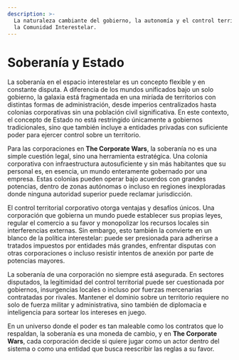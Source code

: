 ```yaml
---
description: >-
  La naturaleza cambiante del gobierno, la autonomía y el control territorial en
  la Comunidad Interestelar.
---
```


# Soberanía y Estado

La soberanía en el espacio interestelar es un concepto flexible y en constante disputa. A diferencia de los mundos unificados bajo un solo gobierno, la galaxia está fragmentada en una miríada de territorios con distintas formas de administración, desde imperios centralizados hasta colonias corporativas sin una población civil significativa. En este contexto, el concepto de Estado no está restringido únicamente a gobiernos tradicionales, sino que también incluye a entidades privadas con suficiente poder para ejercer control sobre un territorio.

Para las corporaciones en **The Corporate Wars**, la soberanía no es una simple cuestión legal, sino una herramienta estratégica. Una colonia corporativa con infraestructura autosuficiente y sin más habitantes que su personal es, en esencia, un mundo enteramente gobernado por una empresa. Estas colonias pueden operar bajo acuerdos con grandes potencias, dentro de zonas autónomas o incluso en regiones inexploradas donde ninguna autoridad superior puede reclamar jurisdicción.

El control territorial corporativo otorga ventajas y desafíos únicos. Una corporación que gobierna un mundo puede establecer sus propias leyes, regular el comercio a su favor y monopolizar los recursos locales sin interferencias externas. Sin embargo, esto también la convierte en un blanco de la política interestelar: puede ser presionada para adherirse a tratados impuestos por entidades más grandes, enfrentar disputas con otras corporaciones o incluso resistir intentos de anexión por parte de potencias mayores.

La soberanía de una corporación no siempre está asegurada. En sectores disputados, la legitimidad del control territorial puede ser cuestionada por gobiernos, insurgencias locales o incluso por fuerzas mercenarias contratadas por rivales. Mantener el dominio sobre un territorio requiere no solo de fuerza militar y administrativa, sino también de diplomacia e inteligencia para sortear los intereses en juego.

En un universo donde el poder es tan maleable como los contratos que lo respaldan, la soberanía es una moneda de cambio, y en **The Corporate Wars**, cada corporación decide si quiere jugar como un actor dentro del sistema o como una entidad que busca reescribir las reglas a su favor.